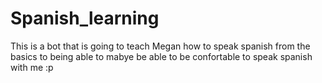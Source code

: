 # Spanish_learning
This is a bot that is going to teach Megan how to speak spanish from the basics to being able to mabye be able to be confortable to speak spanish with me :p
